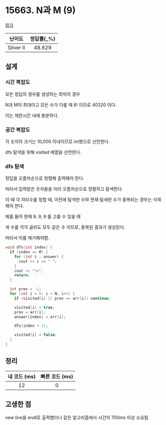 # 15663. N과 M (9)

[링크](https://www.acmicpc.net/problem/15663)

|  난이도   | 정답률(\_%) |
| :-------: | :---------: |
| Silver II |   48.629    |

## 설계

### 시간 복잡도

모든 정답의 경우를 생성하는 최악의 경우

N과 M이 최대이고 모든 수가 다를 때 8! 이므로 40320 이다.

이는 제한시간 내에 충분하다.

### 공간 복잡도

각 숫자의 크기는 10,000 이내이므로 int형으로 선언한다.

dfs 탐색을 위해 visited 배열을 선언한다.

### dfs 탐색

정답을 오름차순으로 정렬해 출력해야 한다.

따라서 입력받은 숫자들을 미리 오름차순으로 정렬하고 탐색한다.

이 때 각 자리수를 정할 때, 이전에 탐색한 수와 현재 탐새한 수가 중복되는 경우는 삭제해야 한다.

예를 들어 현재 9, 9, 9 를 고를 수 있을 때

세 수를 각각 골라도 모두 같은 수 이므로, 중복된 결과가 생성된다.

따라서 이를 제거해야함.

```cpp
void dfs(int index) {
  if (index == M) {
    for (int i : answer) {
      cout << i << " ";
    }
    cout << "\n";
    return;
  }

  int prev = -1;
  for (int i = 0; i < N; i++) {
    if (visited[i] || prev == arr[i]) continue;

    visited[i] = true;
    prev = arr[i];
    answer[index] = arr[i];

    dfs(index + 1);

    visited[i] = false;
  }
}
```

## 정리

| 내 코드 (ms) | 빠른 코드 (ms) |
| :----------: | :------------: |
|      12      |       0        |

## 고생한 점

new line을 endl로 출력했더니 같은 알고리즘에서 시간이 700ms 이상 소요됨
